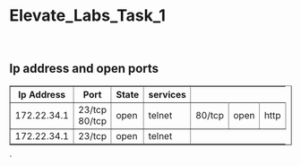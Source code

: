 # Elevate_Labs_Task_1

<br>
<!DOCTYPE html>
<html>
<head>
  <title>Ip address and their open ports</title>
</head>
<body>
  <h2>Ip address and open ports</h2>
  <table border="1">
    <tr>
      <th>Ip Address</th>
      <th>Port</th>
      <th>State</th>
      <th>services</th>
    </tr>
    <tr>
      <td>172.22.34.1</td>
      <td>23/tcp <br>80/tcp</td>
      <td>open</td>
       <td>telnet</td>
       <td>80/tcp</td>
       <td>open</td>
        <td>http</td>
    </tr>
    <tr>
       <td>172.22.34.1</td>
      <td>23/tcp   </td>
      <td>open</td>
       <td>telnet</td>
    </tr>
  </table>
</body>
</html> `

